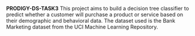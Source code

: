 **PRODIGY-DS-TASK3**
This project aims to build a decision tree classifier to predict whether a customer will purchase a product or service based on their demographic and behavioral data. The dataset used is the Bank Marketing dataset from the UCI Machine Learning Repository.

